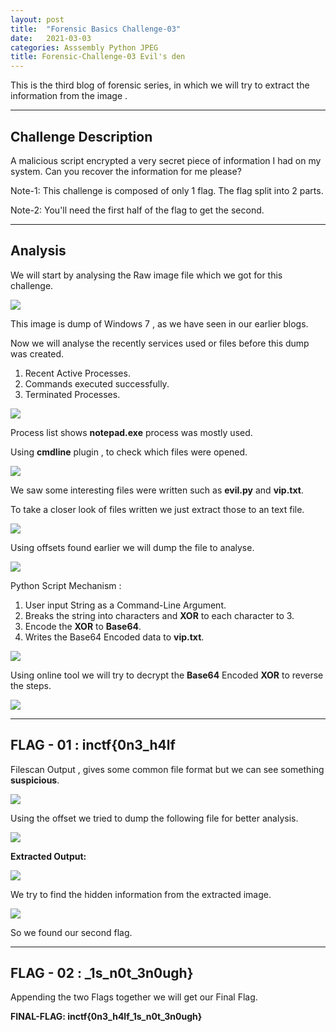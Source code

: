 ```yaml
---
layout: post
title:  "Forensic Basics Challenge-03"
date:   2021-03-03
categories: Asssembly Python JPEG
title: Forensic-Challenge-03 Evil's den
---
```


This is the third blog of forensic series, in which we will try to extract the information from the image .

---
[](#header-1)**Challenge Description**
---

A malicious script encrypted a very secret piece of information I had on my system. Can you recover the information for me please?

Note-1: This challenge is composed of only 1 flag. The flag split into 2 parts.

Note-2: You'll need the first half of the flag to get the second.

---
[](#header-2)**Analysis**
---

We will start by analysing the Raw image file which we got for this challenge.

![](https://yashomer1994.github.io/yash007.github.io/assets/forensics/challenge3/image.png)

This image is dump of Windows 7 , as we have seen in our earlier blogs.

Now we will analyse the recently services used or files before this dump was created.

1. Recent Active Processes.
2. Commands executed successfully.
3. Terminated Processes.

![](https://yashomer1994.github.io/yash007.github.io/assets/forensics/challenge3/note.png)

Process list shows **notepad.exe** process was mostly used.

Using **cmdline** plugin , to check which files were opened.

![](https://yashomer1994.github.io/yash007.github.io/assets/forensics/challenge3/cmd.png)

We saw some interesting files were written such as **evil.py** and **vip.txt**.

To take a closer look of files written we just extract those to an text file.

![](https://yashomer1994.github.io/yash007.github.io/assets/forensics/challenge3/filescan.png)

Using offsets found earlier we will dump the file to analyse.

![](https://yashomer1994.github.io/yash007.github.io/assets/forensics/challenge3/evil.png)

Python Script Mechanism :

1. User input String as a Command-Line Argument.
2. Breaks the string into characters and **XOR** to each character to 3.
3. Encode the **XOR** to **Base64**.
4. Writes the Base64 Encoded data to **vip.txt**.

![](https://yashomer1994.github.io/yash007.github.io/assets/forensics/challenge3/vip.png)

Using online tool we will try to decrypt the **Base64** Encoded **XOR** to reverse the steps.

![](https://yashomer1994.github.io/yash007.github.io/assets/forensics/challenge3/chef.png)

---
**FLAG - 01 : inctf{0n3_h4lf**
---

Filescan Output , gives some common file format but we can see something **suspicious**.

![](https://yashomer1994.github.io/yash007.github.io/assets/forensics/challenge3/suspicious.png)

Using the offset we tried to dump the following file for better analysis.

![](https://yashomer1994.github.io/yash007.github.io/assets/forensics/challenge3/secret.png)

**Extracted Output:**

![](https://yashomer1994.github.io/yash007.github.io/assets/forensics/challenge3/1.png)

We try to find the hidden information from the extracted image.

![](https://yashomer1994.github.io/yash007.github.io/assets/forensics/challenge3/steg.png)

So we found our second flag.

---
**FLAG - 02 : _1s_n0t_3n0ugh}**
---

Appending the two Flags together we will get our Final Flag.

**FINAL-FLAG: inctf{0n3_h4lf_1s_n0t_3n0ugh}**









